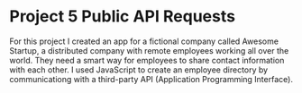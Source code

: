 # Project 5 Public API Requests
 
For this project I created an app for a fictional company called Awesome Startup, a distributed company with remote employees working all over the world. They need a smart way for employees to share contact information with each other. I used JavaScript to create an employee directory by communicationg with a third-party API (Application Programming Interface).